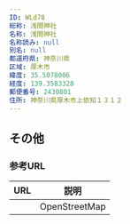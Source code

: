 ```yaml
---
ID: WLd78
総称: 浅間神社
名称: 浅間神社
名称読み: null
別名: null
都道府県: 神奈川県
区域: 厚木市
緯度: 35.5078006
経度: 139.3583328
郵便番号: 2430801
住所: 神奈川県厚木市上依知１３１２
---
```


## その他

### 参考URL

| URL | 説明          |
| --- | ------------- |
|     | OpenStreetMap |
